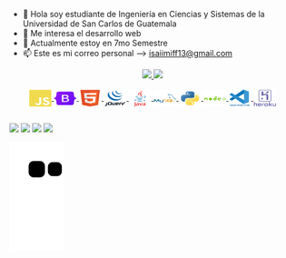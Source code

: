 - 👋 Hola soy estudiante de Ingeniería en Ciencias y Sistemas de la Universidad de San Carlos de Guatemala
- 👀 Me interesa el desarrollo web
- 🌱 Actualmente estoy en 7mo Semestre
- 📫 Este es mi correo personal --> isaiimiff13@gmail.com

<div align="center">
  <a href="https://github.com/ifigueroa065">
  <img height="180em" src="https://github-readme-stats.vercel.app/api?username=ifigueroa065&show_icons=true&theme=gotham&include_all_commits=true&count_private=true"/>
  <img height="180em" src="https://github-readme-stats.vercel.app/api/top-langs/?username=ifigueroa065&layout=compact&langs_count=7&theme=gotham"/>
</div>

<div style="display: inline_block" align="center"><br>
  <img align="center" height="30" width="40" src="https://raw.githubusercontent.com/devicons/devicon/master/icons/javascript/javascript-plain.svg">
  <img align="center"  height="30" width="40" src="https://raw.githubusercontent.com/devicons/devicon/master/icons/bootstrap/bootstrap-original.svg">
  <img align="center"  height="30" width="40" src="https://raw.githubusercontent.com/devicons/devicon/master/icons/html5/html5-original.svg">
  <img align="center"  height="30" width="40" src="https://raw.githubusercontent.com/devicons/devicon/master/icons/jquery/jquery-original-wordmark.svg">
  <img align="center"  height="30" width="40" src="https://raw.githubusercontent.com/devicons/devicon/master/icons/java/java-original-wordmark.svg">
  <img align="center"  height="30" width="40" src="https://raw.githubusercontent.com/devicons/devicon/master/icons/mysql/mysql-original-wordmark.svg">
  <img align="center"  height="30" width="40" src="https://raw.githubusercontent.com/devicons/devicon/master/icons/python/python-original.svg">
  <img align="center"  height="30" width="40" src="https://raw.githubusercontent.com/devicons/devicon/master/icons/nodejs/nodejs-plain-wordmark.svg">
  <img align="center"  height="30" width="40" src="https://raw.githubusercontent.com/devicons/devicon/master/icons/vscode/vscode-original-wordmark.svg">
  <img align="center"  height="30" width="40" src="https://raw.githubusercontent.com/devicons/devicon/master/icons/heroku/heroku-original-wordmark.svg">
  
  
   
</div>
  
  ## 
  <div> 
  <a href="https://www.youtube.com/channel/UC7mwtTz1EjFzaNfdO9d3nfQ" target="_blank"><img src="https://img.shields.io/badge/YouTube-FF0000?style=for-the-badge&logo=youtube&logoColor=white" target="_blank"></a>
  <a href="https://instagram.com/_ifigueroa" target="_blank"><img src="https://img.shields.io/badge/-Instagram-%23E4405F?style=for-the-badge&logo=instagram&logoColor=white" target="_blank"></a>
  <a href = "mailto:isaiimiff13@gmail.com"><img src="https://img.shields.io/badge/-Gmail-%23333?style=for-the-badge&logo=gmail&logoColor=white" target="_blank"></a>
  <a href="https://www.linkedin.com/in/marlon-isaí-figueroa-farfán-5675bb146/" target="_blank"><img src="https://img.shields.io/badge/-LinkedIn-%230077B5?style=for-the-badge&logo=linkedin&logoColor=white" target="_blank"></a> 
 
  ![Snake animation](https://github.com/rafaballerini/rafaballerini/blob/output/github-contribution-grid-snake.svg)
 
</div>
<!---
ifigueroa065/ifigueroa065 is a ✨ special ✨ repository because its `README.md` (this file) appears on your GitHub profile.
You can click the Preview link to take a look at your changes.
--->
